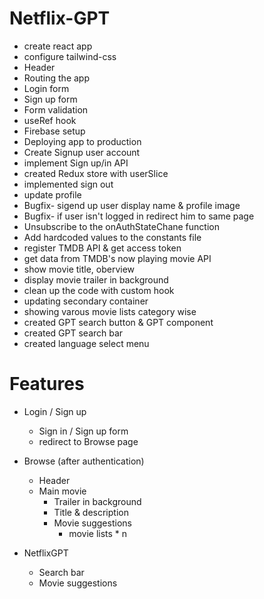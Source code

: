 # Netflix-GPT

- create react app
- configure tailwind-css
- Header
- Routing the app
- Login form
- Sign up form
- Form validation
- useRef hook
- Firebase setup
- Deploying app to production
- Create Signup user account
- implement Sign up/in API
- created Redux store with userSlice
- implemented sign out 
- update profile
- Bugfix- sigend up user display name & profile image
- Bugfix- if user isn't logged in redirect him to same page 
- Unsubscribe to the onAuthStateChane function 
- Add hardcoded values to the constants file
- register TMDB API & get access token 
- get data from TMDB's now playing movie API
- show movie title, oberview
- display movie trailer in background
- clean up the code with custom hook
- updating secondary container
- showing varous movie lists category wise
- created GPT search button & GPT component
- created GPT search bar
- created language select menu

# Features
- Login / Sign up
  - Sign in / Sign up form
  - redirect to Browse page

- Browse (after authentication) 
  - Header
  - Main movie
    - Trailer in background
    - Title &  description
    - Movie suggestions
      - movie lists * n

- NetflixGPT
  - Search bar
  - Movie suggestions